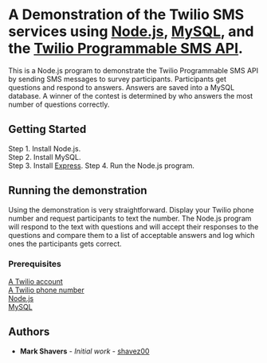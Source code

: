   # A Demonstration of the Twilio SMS services using [Node.js](https://nodejs.org/en/), [MySQL](https://www.mysql.com/), and the [Twilio Programmable SMS API](https://www.twilio.com/sms). 

This is a Node.js program to demonstrate the Twilio Programmable SMS API by sending SMS messages to survey participants. Participants get questions and respond to answers.  Answers are saved into a MySQL database.  A winner of the contest is determined by who answers the most number of questions correctly.

## Getting Started

Step 1.  Install Node.js.</br>
Step 2.  Install MySQL.</br>
Step 3.  Install [Express](https://expressjs.com/).
Step 4.  Run the Node.js program.</br>

## Running the demonstration 

Using the demonstration is very straightforward.  Display your Twilio phone number and request participants to text the number.  The Node.js program will respond to the text with questions and will accept their responses to the questions and compare them to a list of acceptable answers and log which ones the participants gets correct.

### Prerequisites

[A Twilio account](https://www.twilio.com/console)</br>
[A Twilio phone number](https://www.twilio.com/docs/phone-numbers)</br>
[Node.js](https://nodejs.org/en/)</br>
[MySQL](https://www.mysql.com/)</br>

## Authors

* **Mark Shavers** - *Initial work* - [shavez00](https://github.com/shavez00)

